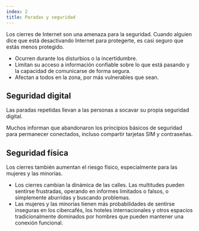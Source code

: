 ```yaml
---
index: 2
title: Paradas y seguridad
---
```

Los cierres de Internet son una amenaza para la seguridad. Cuando alguien dice que está desactivando Internet para protegerte, es casi seguro que estás menos protegido.

* Ocurren durante los disturbios o la incertidumbre.
* Limitan su acceso a información confiable sobre lo que está pasando y la capacidad de comunicarse de forma segura.
* Afectan a todos en la zona, por más vulnerables que sean.

## Seguridad digital

Las paradas repetidas llevan a las personas a socavar su propia seguridad digital.

Muchos informan que abandonaron los principios básicos de seguridad para permanecer conectados, incluso compartir tarjetas SIM y contraseñas.

## Seguridad física

Los cierres también aumentan el riesgo físico, especialmente para las mujeres y las minorías.

*   Los cierres cambian la dinámica de las calles. Las multitudes pueden sentirse frustradas, operando en informes limitados o falsos, o simplemente aburridas y buscando problemas.
* Las mujeres y las minorías tienen más probabilidades de sentirse inseguras en los cibercafés, los hoteles internacionales y otros espacios tradicionalmente dominados por hombres que pueden mantener una conexión funcional.